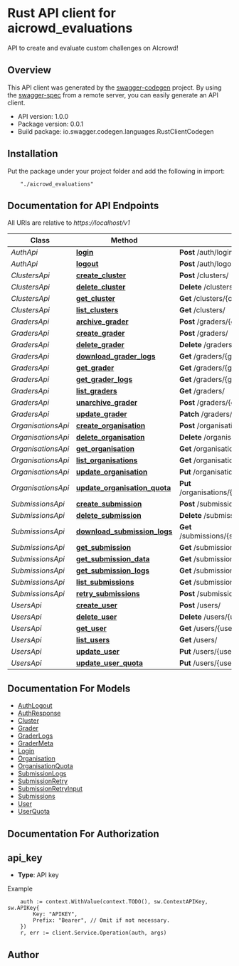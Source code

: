 # Rust API client for aicrowd_evaluations

API to create and evaluate custom challenges on AIcrowd!

## Overview
This API client was generated by the [swagger-codegen](https://github.com/swagger-api/swagger-codegen) project.  By using the [swagger-spec](https://github.com/swagger-api/swagger-spec) from a remote server, you can easily generate an API client.

- API version: 1.0.0
- Package version: 0.0.1
- Build package: io.swagger.codegen.languages.RustClientCodegen

## Installation
Put the package under your project folder and add the following in import:
```
    "./aicrowd_evaluations"
```

## Documentation for API Endpoints

All URIs are relative to *https://localhost/v1*

Class | Method | HTTP request | Description
------------ | ------------- | ------------- | -------------
*AuthApi* | [**login**](docs/AuthApi.md#login) | **Post** /auth/login | 
*AuthApi* | [**logout**](docs/AuthApi.md#logout) | **Post** /auth/logout | 
*ClustersApi* | [**create_cluster**](docs/ClustersApi.md#create_cluster) | **Post** /clusters/ | 
*ClustersApi* | [**delete_cluster**](docs/ClustersApi.md#delete_cluster) | **Delete** /clusters/{cluster_id} | 
*ClustersApi* | [**get_cluster**](docs/ClustersApi.md#get_cluster) | **Get** /clusters/{cluster_id} | 
*ClustersApi* | [**list_clusters**](docs/ClustersApi.md#list_clusters) | **Get** /clusters/ | 
*GradersApi* | [**archive_grader**](docs/GradersApi.md#archive_grader) | **Post** /graders/{grader_id}/archive | 
*GradersApi* | [**create_grader**](docs/GradersApi.md#create_grader) | **Post** /graders/ | 
*GradersApi* | [**delete_grader**](docs/GradersApi.md#delete_grader) | **Delete** /graders/{grader_id} | 
*GradersApi* | [**download_grader_logs**](docs/GradersApi.md#download_grader_logs) | **Get** /graders/{grader_id}/logs/download | 
*GradersApi* | [**get_grader**](docs/GradersApi.md#get_grader) | **Get** /graders/{grader_id} | 
*GradersApi* | [**get_grader_logs**](docs/GradersApi.md#get_grader_logs) | **Get** /graders/{grader_id}/logs | 
*GradersApi* | [**list_graders**](docs/GradersApi.md#list_graders) | **Get** /graders/ | 
*GradersApi* | [**unarchive_grader**](docs/GradersApi.md#unarchive_grader) | **Post** /graders/{grader_id}/unarchive | 
*GradersApi* | [**update_grader**](docs/GradersApi.md#update_grader) | **Patch** /graders/{grader_id} | 
*OrganisationsApi* | [**create_organisation**](docs/OrganisationsApi.md#create_organisation) | **Post** /organisations/ | 
*OrganisationsApi* | [**delete_organisation**](docs/OrganisationsApi.md#delete_organisation) | **Delete** /organisations/{organisation_id} | 
*OrganisationsApi* | [**get_organisation**](docs/OrganisationsApi.md#get_organisation) | **Get** /organisations/{organisation_id} | 
*OrganisationsApi* | [**list_organisations**](docs/OrganisationsApi.md#list_organisations) | **Get** /organisations/ | 
*OrganisationsApi* | [**update_organisation**](docs/OrganisationsApi.md#update_organisation) | **Put** /organisations/{organisation_id} | 
*OrganisationsApi* | [**update_organisation_quota**](docs/OrganisationsApi.md#update_organisation_quota) | **Put** /organisations/{organisation_id}/addquota | 
*SubmissionsApi* | [**create_submission**](docs/SubmissionsApi.md#create_submission) | **Post** /submissions/ | 
*SubmissionsApi* | [**delete_submission**](docs/SubmissionsApi.md#delete_submission) | **Delete** /submissions/{submission_id} | 
*SubmissionsApi* | [**download_submission_logs**](docs/SubmissionsApi.md#download_submission_logs) | **Get** /submissions/{submission_id}/logs/download | 
*SubmissionsApi* | [**get_submission**](docs/SubmissionsApi.md#get_submission) | **Get** /submissions/{submission_id} | 
*SubmissionsApi* | [**get_submission_data**](docs/SubmissionsApi.md#get_submission_data) | **Get** /submissions/{submission_id}/data | 
*SubmissionsApi* | [**get_submission_logs**](docs/SubmissionsApi.md#get_submission_logs) | **Get** /submissions/{submission_id}/logs | 
*SubmissionsApi* | [**list_submissions**](docs/SubmissionsApi.md#list_submissions) | **Get** /submissions/ | 
*SubmissionsApi* | [**retry_submissions**](docs/SubmissionsApi.md#retry_submissions) | **Post** /submissions/retry | 
*UsersApi* | [**create_user**](docs/UsersApi.md#create_user) | **Post** /users/ | 
*UsersApi* | [**delete_user**](docs/UsersApi.md#delete_user) | **Delete** /users/{user_id} | 
*UsersApi* | [**get_user**](docs/UsersApi.md#get_user) | **Get** /users/{user_id} | 
*UsersApi* | [**list_users**](docs/UsersApi.md#list_users) | **Get** /users/ | 
*UsersApi* | [**update_user**](docs/UsersApi.md#update_user) | **Put** /users/{user_id} | 
*UsersApi* | [**update_user_quota**](docs/UsersApi.md#update_user_quota) | **Put** /users/{user_id}/addquota | 


## Documentation For Models

 - [AuthLogout](docs/AuthLogout.md)
 - [AuthResponse](docs/AuthResponse.md)
 - [Cluster](docs/Cluster.md)
 - [Grader](docs/Grader.md)
 - [GraderLogs](docs/GraderLogs.md)
 - [GraderMeta](docs/GraderMeta.md)
 - [Login](docs/Login.md)
 - [Organisation](docs/Organisation.md)
 - [OrganisationQuota](docs/OrganisationQuota.md)
 - [SubmissionLogs](docs/SubmissionLogs.md)
 - [SubmissionRetry](docs/SubmissionRetry.md)
 - [SubmissionRetryInput](docs/SubmissionRetryInput.md)
 - [Submissions](docs/Submissions.md)
 - [User](docs/User.md)
 - [UserQuota](docs/UserQuota.md)


## Documentation For Authorization

## api_key
- **Type**: API key 

Example
```
	auth := context.WithValue(context.TODO(), sw.ContextAPIKey, sw.APIKey{
		Key: "APIKEY",
		Prefix: "Bearer", // Omit if not necessary.
	})
    r, err := client.Service.Operation(auth, args)
```

## Author



